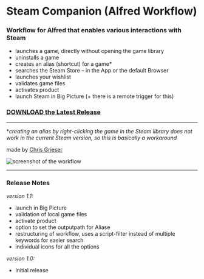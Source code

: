 # Steam Companion (Alfred Workflow)

### Workflow for Alfred that enables various interactions with Steam
- launches a game, directly without opening the game library
- uninstalls a game
- creates an alias (shortcut) for a game\*
- searches the Steam Store – in the App or the default Browser
- launches your wishlist
- validates game files
- activates product
- launch Steam in Big Picture (+ there is a remote trigger for this)

### [DOWNLOAD the Latest Release](https://github.com/chrisgrieser/pandoc_alfred/releases/latest)

---

\**creating an alias by right-clicking the game in the Steam library does not work in the current Steam version, so this is basically a workaround*

made by [Chris Grieser](https://chris-grieser.de/)

![screenshot of the workflow](https://i.imgur.com/T8MpEym.png)

---

### Release Notes

*version 1.1:*
- launch in Big Picture
- validation of local game files
- activate product
- option to set the outputpath for Aliase
- restructuring of workflow, uses a script-filter instead of multiple keywords for easier search
- individual icons for all the options

*version 1.0:*
- Initial release
